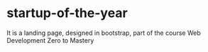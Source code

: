 # startup-of-the-year
It is a landing page, designed in bootstrap, part of the course Web Development Zero to Mastery

